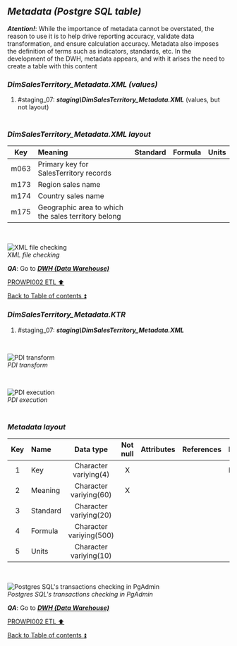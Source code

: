 ## **_Metadata (Postgre SQL table)_**  

**_Atention!_**: While the importance of metadata cannot be overstated, the reason to use it is to help drive reporting accuracy, validate data transformation, and ensure calculation accuracy. Metadata also imposes the definition of terms such as indicators, standards, etc. In the development of the DWH, metadata appears, and with it arises the need to create a table with this content  

### **_DimSalesTerritory\_Metadata.XML (values)_**  
  1. #staging_07: **_staging\DimSalesTerritory\_Metadata.XML_** (values, but not layout)  

### **_<p><br>DimSalesTerritory\_Metadata.XML layout</p>_**  

| Key      	| Meaning                                 | Standard              | Formula                                                                  | Units |
| :-------: | :-------------------------------------- | :-------------------: | :----------------------------------------------------------------------- | :---: |
| m063      | Primary key for SalesTerritory records  |                       |                                                                          |       |
| m173      | Region sales name                       |                       |                                                                          |       |
| m174      | Country sales name                      |                       |                                                                          |       |
| m175      | Geographic area to which the sales territory belong |                       |                                                                          |       |

   <p><br></p>  
 
  ![XML file checking](https://i.imgur.com/S5iITTT.png)  
  _XML file checking_  

  **_QA_**: Go to **_[DWH (Data Warehouse)](dwh.md)_**  

[PROWPI002 ETL :arrow_up:](prowpi002_etl_adventureworksdw2022_db.md)  

[Back to Table of contents :arrow_double_up:](../README.md)  


### **_DimSalesTerritory\_Metadata.KTR_**  
  1. #staging_07: **_staging\DimSalesTerritory\_Metadata.XML_**  

   <p><br></p>  

  ![PDI transform](https://i.imgur.com/3KAYtUj.png)  
  _PDI transform_  

  <p><br></p>  

  ![PDI execution](https://i.imgur.com/5msWSYs.png)  
  _PDI execution_ 

### **_<p><br>Metadata layout</p>_**  

| Key	| Name                  | Data type              | Not null | Attributes | References            | Description |
| :-: | :-------------------- | :--------------------: | :------: | :--------- | :-------------------- | :-----------| 
| 1   | Key                   | Character variying(4)  | X        |            |                       | PK,FK       |
| 2   | Meaning               | Character variying(60) | X        |            |                       |             |
| 3   | Standard              | Character variying(20) |          |            |                       |             |
| 4   | Formula               | Character variying(500)|          |            |                       |             |
| 5   | Units                 | Character variying(10) |          |            |                       |             |

   <p><br></p>  
 
  ![Postgres SQL's transactions checking in PgAdmin](https://i.imgur.com/dRH7vu0.png)  
  _Postgres SQL's transactions checking in PgAdmin_  

  **_QA_**: Go to **_[DWH (Data Warehouse)](dwh.md)_**  

[PROWPI002 ETL :arrow_up:](prowpi002_etl_adventureworksdw2022_db.md)  

[Back to Table of contents :arrow_double_up:](../README.md)  